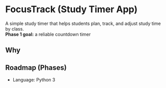 # FocusTrack (Study Timer App)

A simple study timer that helps students plan, track, and adjust study time by class.  
**Phase 1 goal:** a reliable countdown timer 

## Why


## Roadmap (Phases)




- Language: Python 3

